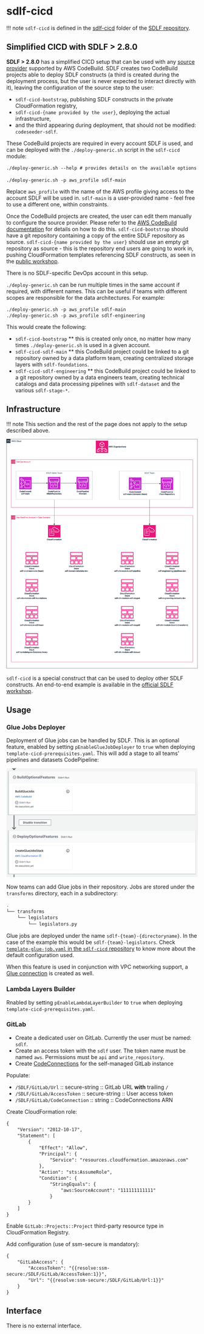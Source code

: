 # sdlf-cicd

!!! note
    `sdlf-cicd` is defined in the [sdlf-cicd](https://github.com/awslabs/aws-serverless-data-lake-framework/tree/main/sdlf-cicd) folder of the [SDLF repository](https://github.com/awslabs/aws-serverless-data-lake-framework).

## Simplified CICD with SDLF > 2.8.0

**SDLF > 2.8.0** has a simplified CICD setup that can be used with any [source provider](https://docs.aws.amazon.com/codebuild/latest/userguide/access-tokens.html) supported by AWS CodeBuild. SDLF creates two CodeBuild projects able to deploy SDLF constructs (a third is created during the deployment process, but the user is never expected to interact directly with it), leaving the configuration of the source step to the user:

* `sdlf-cicd-bootstrap`, publishing SDLF constructs in the private CloudFormation registry,
* `sdlf-cicd-{name provided by the user}`, deploying the actual infrastructure,
* and the third appearing during deployment, that should not be modified: `codeseeder-sdlf`.

These CodeBuild projects are required in every account SDLF is used, and can be deployed with the `./deploy-generic.sh` script in the `sdlf-cicd` module:

```
./deploy-generic.sh --help # provides details on the available options

./deploy-generic.sh -p aws_profile sdlf-main
```

Replace `aws_profile` with the name of the AWS profile giving access to the account SDLF will be used in. `sdlf-main` is a user-provided name - feel free to use a different one, within constraints.

Once the CodeBuild projects are created, the user can edit them manually to configure the source provider. Please refer to the [AWS CodeBuild documentation](https://docs.aws.amazon.com/codebuild/latest/userguide/access-tokens.html) for details on how to do this. `sdlf-cicd-bootstrap` should have a git repository containing a copy of the entire SDLF repository as source. `sdlf-cicd-{name provided by the user}` should use an empty git repository as source - this is the repository end users are going to work in, pushing CloudFormation templates referencing SDLF constructs, as seen in the [public workshop](https://catalog.us-east-1.prod.workshops.aws/workshops/501cb14c-91b3-455c-a2a9-d0a21ce68114/en-US/10-demo/200-foundations).

There is no SDLF-specific DevOps account in this setup.

`./deploy-generic.sh` can be run multiple times in the same account if required, with different names. This can be useful if teams with different scopes are responsible for the data architectures. For example:

```
./deploy-generic.sh -p aws_profile sdlf-main
./deploy-generic.sh -p aws_profile sdlf-engineering
```

This would create the following:
* `sdlf-cicd-bootstrap`
** this is created only once, no matter how many times `./deploy-generic.sh` is used in a given account.
* `sdlf-cicd-sdlf-main`
** this CodeBuild project could be linked to a git repository owned by a data platform team, creating centralized storage layers with `sdlf-foundations`.
* `sdlf-cicd-sdlf-engineering`
** this CodeBuild project could be linked to a git repository owned by a data engineers team, creating technical catalogs and data processing pipelines with `sdlf-dataset` and the various `sdlf-stage-*`.


## Infrastructure

!!! note
    This section and the rest of the page does not apply to the setup described above.

![SDLF CICD](../_static/sdlf-cicd.png)

`sdlf-cicd` is a special construct that can be used to deploy other SDLF constructs. An end-to-end example is available in the [official SDLF workshop](https://sdlf.workshop.aws/).

## Usage

### Glue Jobs Deployer

Deployment of Glue jobs can be handled by SDLF. This is an optional feature, enabled by setting `pEnableGlueJobDeployer` to `true` when deploying `template-cicd-prerequisites.yaml`. This will add a stage to all teams' pipelines and datasets CodePipeline:

![Glue Jobs Deployer Stage](../_static/sdlf-cicd-gluejobsdeployer.png)

Now teams can add Glue jobs in their repository. Jobs are stored under the `transforms` directory, each in a subdirectory:
```bash
.
└── transforms
    └── legislators
        └── legislators.py
```

Glue jobs are deployed under the name `sdlf-{team}-{directoryname}`. In the case of the example this would be `sdlf-{team}-legislators`. Check [`template-glue-job.yaml` in the `sdlf-cicd` repository](https://github.com/awslabs/aws-serverless-data-lake-framework/blob/2.0.0/sdlf-cicd/template-glue-job.yaml) to know more about the default configuration used.

When this feature is used in conjunction with VPC networking support, a [Glue connection](https://docs.aws.amazon.com/glue/latest/dg/glue-connections.html) is created as well.

### Lambda Layers Builder

Rnabled by setting `pEnableLambdaLayerBuilder` to `true` when deploying `template-cicd-prerequisites.yaml`.

### GitLab

- Create a dedicated user on GitLab. Currently the user must be named: `sdlf`.
- Create an access token with the `sdlf` user. The token name must be named `aws`. Permissions must be `api` and `write_repository`.
- Create [CodeConnections](https://docs.aws.amazon.com/codepipeline/latest/userguide/connections-gitlab-managed.html) for the self-managed GitLab instance

Populate:

- `/SDLF/GitLab/Url` :: secure-string :: GitLab URL **with** trailing `/`
- `/SDLF/GitLab/AccessToken` :: secure-string :: User access token
- `/SDLF/GitLab/CodeConnection` :: string :: CodeConnections ARN

Create CloudFormation role:

```
{
    "Version": "2012-10-17",
    "Statement": [
        {
            "Effect": "Allow",
            "Principal": {
                "Service": "resources.cloudformation.amazonaws.com"
            },
            "Action": "sts:AssumeRole",
			"Condition": {
				"StringEquals": {
					"aws:SourceAccount": "111111111111"
				}
        }
    ]
}
```

Enable `GitLab::Projects::Project` third-party resource type in CloudFormation Registry.

Add configuration (use of ssm-secure is mandatory):

```
{
    "GitLabAccess": {
        "AccessToken": "{{resolve:ssm-secure:/SDLF/GitLab/AccessToken:1}}",
        "Url": "{{resolve:ssm-secure:/SDLF/GitLab/Url:1}}"
    }
}
```

## Interface

There is no external interface.
